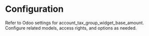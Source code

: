 # Configuration

Refer to Odoo settings for account_tax_group_widget_base_amount. Configure related models, access rights, and options as needed.
